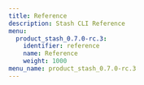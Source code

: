 ```yaml
---
title: Reference
description: Stash CLI Reference
menu:
  product_stash_0.7.0-rc.3:
    identifier: reference
    name: Reference
    weight: 1000
menu_name: product_stash_0.7.0-rc.3
---
```


